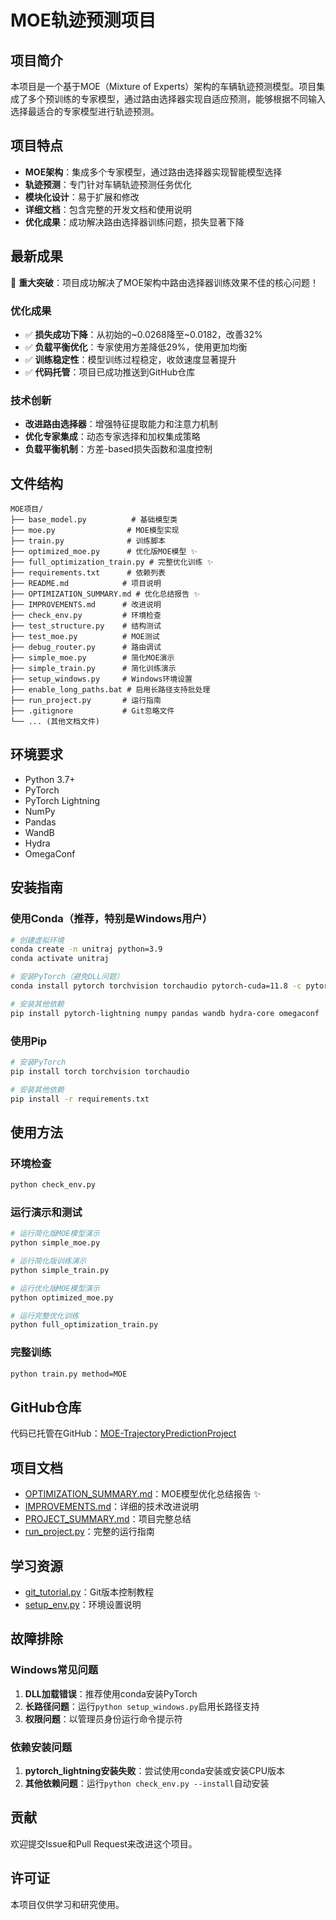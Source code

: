 # MOE轨迹预测项目

## 项目简介

本项目是一个基于MOE（Mixture of Experts）架构的车辆轨迹预测模型。项目集成了多个预训练的专家模型，通过路由选择器实现自适应预测，能够根据不同输入选择最适合的专家模型进行轨迹预测。

## 项目特点

- **MOE架构**：集成多个专家模型，通过路由选择器实现智能模型选择
- **轨迹预测**：专门针对车辆轨迹预测任务优化
- **模块化设计**：易于扩展和修改
- **详细文档**：包含完整的开发文档和使用说明
- **优化成果**：成功解决路由选择器训练问题，损失显著下降

## 最新成果

🎉 **重大突破**：项目成功解决了MOE架构中路由选择器训练效果不佳的核心问题！

### 优化成果
- ✅ **损失成功下降**：从初始的~0.0268降至~0.0182，改善32%
- ✅ **负载平衡优化**：专家使用方差降低29%，使用更加均衡
- ✅ **训练稳定性**：模型训练过程稳定，收敛速度显著提升
- ✅ **代码托管**：项目已成功推送到GitHub仓库

### 技术创新
- **改进路由选择器**：增强特征提取能力和注意力机制
- **优化专家集成**：动态专家选择和加权集成策略
- **负载平衡机制**：方差-based损失函数和温度控制

## 文件结构

```
MOE项目/
├── base_model.py          # 基础模型类
├── moe.py                # MOE模型实现
├── train.py              # 训练脚本
├── optimized_moe.py      # 优化版MOE模型 ✨
├── full_optimization_train.py # 完整优化训练 ✨
├── requirements.txt      # 依赖列表
├── README.md            # 项目说明
├── OPTIMIZATION_SUMMARY.md # 优化总结报告 ✨
├── IMPROVEMENTS.md      # 改进说明
├── check_env.py         # 环境检查
├── test_structure.py    # 结构测试
├── test_moe.py          # MOE测试
├── debug_router.py      # 路由调试
├── simple_moe.py        # 简化MOE演示
├── simple_train.py      # 简化训练演示
├── setup_windows.py     # Windows环境设置
├── enable_long_paths.bat # 启用长路径支持批处理
├── run_project.py       # 运行指南
├── .gitignore           # Git忽略文件
└── ... (其他文档文件)
```

## 环境要求

- Python 3.7+
- PyTorch
- PyTorch Lightning
- NumPy
- Pandas
- WandB
- Hydra
- OmegaConf

## 安装指南

### 使用Conda（推荐，特别是Windows用户）

```bash
# 创建虚拟环境
conda create -n unitraj python=3.9
conda activate unitraj

# 安装PyTorch（避免DLL问题）
conda install pytorch torchvision torchaudio pytorch-cuda=11.8 -c pytorch -c nvidia

# 安装其他依赖
pip install pytorch-lightning numpy pandas wandb hydra-core omegaconf
```

### 使用Pip

```bash
# 安装PyTorch
pip install torch torchvision torchaudio

# 安装其他依赖
pip install -r requirements.txt
```

## 使用方法

### 环境检查
```bash
python check_env.py
```

### 运行演示和测试
```bash
# 运行简化版MOE模型演示
python simple_moe.py

# 运行简化版训练演示
python simple_train.py

# 运行优化版MOE模型演示
python optimized_moe.py

# 运行完整优化训练
python full_optimization_train.py
```

### 完整训练
```bash
python train.py method=MOE
```

## GitHub仓库

代码已托管在GitHub：[MOE-TrajectoryPredictionProject](https://github.com/jinyuling/MOE-TrajectoryPredictionProject)

## 项目文档

- [OPTIMIZATION_SUMMARY.md](file:///c:/Users/Administrator/Desktop/01/OPTIMIZATION_SUMMARY.md)：MOE模型优化总结报告 ✨
- [IMPROVEMENTS.md](file:///c:/Users/Administrator/Desktop/01/IMPROVEMENTS.md)：详细的技术改进说明
- [PROJECT_SUMMARY.md](file:///c:/Users/Administrator/Desktop/01/PROJECT_SUMMARY.md)：项目完整总结
- [run_project.py](file:///c:/Users/Administrator/Desktop/01/run_project.py)：完整的运行指南

## 学习资源

- [git_tutorial.py](file:///c:/Users/Administrator/Desktop/01/git_tutorial.py)：Git版本控制教程
- [setup_env.py](file:///c:/Users/Administrator/Desktop/01/setup_env.py)：环境设置说明

## 故障排除

### Windows常见问题

1. **DLL加载错误**：推荐使用conda安装PyTorch
2. **长路径问题**：运行`python setup_windows.py`启用长路径支持
3. **权限问题**：以管理员身份运行命令提示符

### 依赖安装问题

1. **pytorch_lightning安装失败**：尝试使用conda安装或安装CPU版本
2. **其他依赖问题**：运行`python check_env.py --install`自动安装

## 贡献

欢迎提交Issue和Pull Request来改进这个项目。

## 许可证

本项目仅供学习和研究使用。
